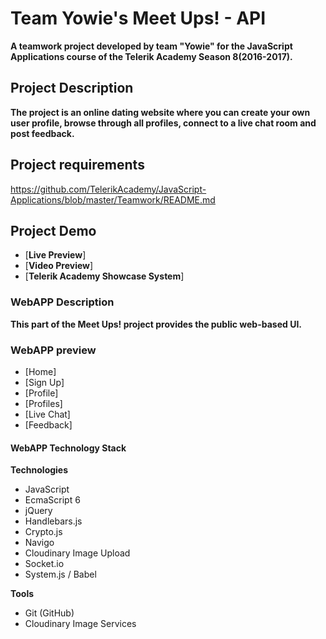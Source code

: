 # Team Yowie's Meet Ups! - API
**A teamwork project developed by team "Yowie" for the JavaScript Applications course of the Telerik Academy Season 8(2016-2017).**

## Project Description
 **The project is an online dating website where you can create your own user profile, browse through all profiles, connect to a live chat room and post feedback.**
 
 ## Project requirements
https://github.com/TelerikAcademy/JavaScript-Applications/blob/master/Teamwork/README.md

## Project Demo
- [**Live Preview**]
- [**Video Preview**]
- [**Telerik Academy Showcase System**]
 
### WebAPP Description
 **This part of the Meet Ups! project provides the public web-based UI.**
 
### WebAPP preview
- [Home]
- [Sign Up]
- [Profile]
- [Profiles]
- [Live Chat]
- [Feedback]

#### WebAPP Technology Stack
**Technologies**
* JavaScript
* EcmaScript 6
* jQuery
* Handlebars.js
* Crypto.js
* Navigo
* Cloudinary Image Upload
* Socket.io
* System.js / Babel

**Tools**
* Git (GitHub)
* Cloudinary Image Services
